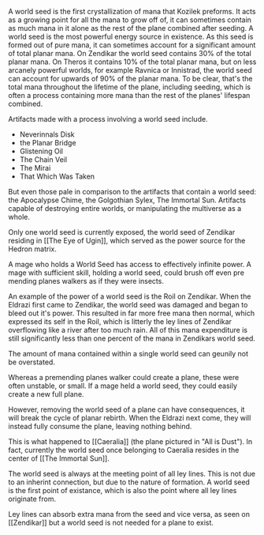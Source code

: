 A world seed is the first crystallization of mana that Kozilek preforms. It acts as a growing point for all the mana to grow off of, it can sometimes contain as much mana in it alone as the rest of the plane combined after seeding. A world seed is the most powerful energy source in existence. As this seed is formed out of pure mana, it can sometimes account for a significant amount of total planar mana. On Zendikar the world seed contains 30% of the total planar mana. On Theros it contains 10% of the total planar mana, but on less arcanely powerful worlds, for example Ravnica or Innistrad, the world seed can account for upwards of 90% of the planar mana. To be clear, that's the total mana throughout the lifetime of the plane, including seeding, which is often a process containing more mana than the rest of the planes' lifespan combined.


Artifacts made with a process involving a world seed include.

- Neverinnals Disk
- the Planar Bridge
-  Glistening Oil
- The Chain Veil
- The Mirai 
- That Which Was Taken

But even those pale in comparison to the artifacts that contain a world seed: the Apocalypse Chime, the Golgothian Sylex, The Immortal Sun. Artifacts capable of destroying entire worlds, or manipulating the multiverse  as a whole.

Only one world seed is currently exposed, the world seed of Zendikar residing in [[The Eye of Ugin]], which served as the power source for the Hedron matrix.

A mage who holds a World Seed has access to effectively infinite power. A mage with sufficient skill, holding a world seed, could brush off even pre mending planes walkers as if they were insects.

An example of the power of a world seed is the Roil on Zendikar.  When the Eldrazi first came to Zendikar, the world seed was damaged and began to bleed out it's power. This resulted in far more free mana then normal, which expressed its self in the Roil, which is litterly the ley lines of Zendikar overflowing like a river after too much rain. All of this mana expenditure is still significantly less than one percent of the mana in Zendikars world seed.

The amount of mana contained within a single world seed can geunily not be overstated. 

Whereas a premending planes walker could create a plane, these were often unstable, or small. If a mage held a world seed, they could easily create a new full plane. 

However, removing the world seed of a plane can have consequences, it will break the cycle of planar rebirth. When the Eldrazi next come, they will instead fully consume the plane, leaving nothing behind. 

This is what happened to [[Caeralia]] (the plane pictured in "All is Dust"). In fact, currently the world seed once belonging to Caeralia resides in the center of [[The Immortal Sun]]. 

The world seed is always at the meeting point of all ley lines. This is not due to an inherint connection, but due to the nature of formation. A world seed is the first point of existance, which is also the point where all ley lines originate from.

Ley lines can absorb extra mana from the seed and vice versa, as seen on [[Zendikar]] but a world seed is not needed for a plane to exist.
